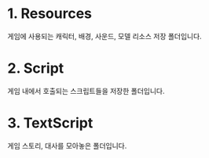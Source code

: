 # 1. Resources
게임에 사용되는 캐릭터, 배경, 사운드, 모델 리소스 저장 폴더입니다.
# 2. Script
게임 내에서 호출되는 스크립트들을 저장한 폴더입니다. 
# 3. TextScript 
게임 스토리, 대사를 모아놓은 폴더입니다.
